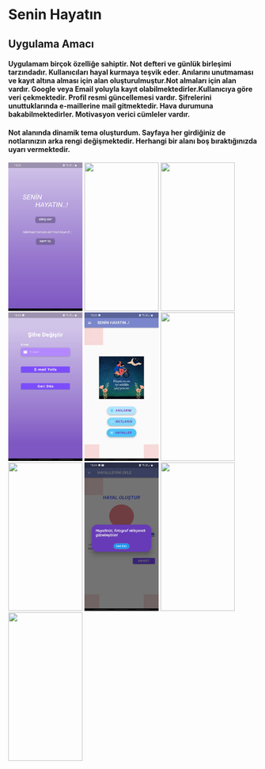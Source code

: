 # Senin Hayatın
## Uygulama Amacı </br>
#### Uygulamam birçok özelliğe sahiptir. Not defteri ve günlük birleşimi tarzındadır. Kullanıcıları hayal kurmaya teşvik eder. Anılarını unutmaması ve kayıt altına alması için alan oluşturulmuştur.Not almaları için alan vardır. Google veya Email yoluyla kayıt olabilmektedirler.Kullanıcıya göre veri çekmektedir. Profil resmi güncellemesi vardır. Şifrelerini unuttuklarında e-maillerine mail gitmektedir. Hava durumuna bakabilmektedirler. Motivasyon verici cümleler vardır.
#### Not alanında dinamik tema oluşturdum. Sayfaya her girdiğiniz de notlarınızın arka rengi değişmektedir. Herhangi bir alanı boş bıraktığınızda uyarı vermektedir.

<img src="https://github.com/cerentrgt/SeninHayatin/blob/master/assets/uploads/SeninHayat%C4%B1n-home-sayfas%C4%B1.jpg" width="150" height="300">

<img src="https://github.com/cerentrgt/SeninHayatin/blob/master/assets/uploads/SeninHayatin-register-sayfas%C4%B1.jpg" width="150" height="300">

<img src="https://github.com/cerentrgt/SeninHayatin/blob/master/assets/uploads/SeninHayatin-login-sayfas%C4%B1.jpg" width="150" height="300">

<img src="https://github.com/cerentrgt/SeninHayatin/blob/master/assets/uploads/SeninHayatin-%C5%9Fifremi-unuttum-sayfas%C4%B1.jpg" width="150" height="300">

<img src="https://github.com/cerentrgt/SeninHayatin/blob/master/assets/uploads/SeninHayatin-anasayfa.jpg" width="150" height="300">

<img src="https://github.com/cerentrgt/SeninHayatin/blob/master/assets/uploads/SeninHayatin-drawer-sayfas%C4%B1.jpg" width="150" height="300">

<img src="https://github.com/cerentrgt/SeninHayatin/blob/master/assets/uploads/SeninHayatin-hava-durumu-sayfas%C4%B1.jpg" width="150" height="300">

<img src="https://github.com/cerentrgt/SeninHayatin/blob/master/assets/uploads/SeninHayatin-uyar%C4%B1-mesaj%C4%B1.jpg" width="150" height="300">

<img src="https://github.com/cerentrgt/SeninHayatin/blob/master/assets/uploads/SeninHayatin-profil-sayfas%C4%B1.jpg" width="150" height="300">

<img src="https://github.com/cerentrgt/SeninHayatin/blob/master/assets/uploads/SeninHayatin-hayaller-ekran%C4%B1.jpg" width="150" height="300">

